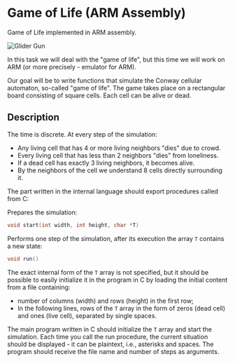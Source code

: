 # Game of Life (ARM Assembly)

Game of Life implemented in ARM assembly.

![Glider Gun](https://raw.github.com/mwarzynski/uw_game_of_life/master/images/glider_gun.gif)

In this task we will deal with the "game of life", but this time we will work on ARM (or more precisely - emulator for ARM).

Our goal will be to write functions that simulate the Conway cellular automaton, so-called "game of life".
The game takes place on a rectangular board consisting of square cells. Each cell can be alive or dead.


## Description

The time is discrete. At every step of the simulation:
 - Any living cell that has 4 or more living neighbors "dies" due to crowd.
 - Every living cell that has less than 2 neighbors "dies" from loneliness.
 - If a dead cell has exactly 3 living neighbors, it becomes alive.
 - By the neighbors of the cell we understand 8 cells directly surrounding it.

The part written in the internal language should export procedures called from C:

Prepares the simulation:
```c
void start(int width, int height, char *T)
```

Performs one step of the simulation, after its execution the array `T` contains a new state:
```c
void run()
```

The exact internal form of the `T` array is not specified, but it should be possible to easily initialize it in the program in C by loading the initial content from a file containing:
 - number of columns (width) and rows (height) in the first row;
 - In the following lines, rows of the `T` array in the form of zeros (dead cell) and ones (live cell), separated by single spaces.

The main program written in C should initialize the `T` array and start the simulation. Each time you call the run procedure, the current situation should be displayed - it can be plaintext, i.e., asterisks and spaces. The program should receive the file name and number of steps as arguments.

